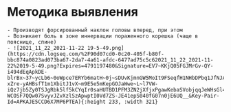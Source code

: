 # Методика выявления
	- Производят форсированный наклон головы вперед, при этом
	- Возникает боль в зоне иннервации пораженного корешка (чаще в пояснице, спине)
	- ![2021_11_22_2021-11-22 19-5-49.png](https://cdn.logseq.com/%2F90d07cd0-0c20-405f-b80f-bbc874a0823ad073ba67-2da7-4a61-afdc-6477ad75c5c62021_11_22_2021-11-22%2019-5-49.png?Expires=4791197480&Signature=EV7~KKjQ05FGJMrGv-QY-i494dEqApkDE-blrBx~37~ycLb6~0oWpce7ERYb6matH~0j~sDUvKjmnGW5MoIt9FSeqfH1NHbDPbq1JfNJAOZ0hZ1fEzMbVCLJHROak9oYsEwxuuhrLBz0i8h8Z2CwHmsqSHT-xZre-yAHBsfT1m1XbitJ1vX~m9E5e5mKepGOJaWwe~L~l7VW-iQz7jb5Zy0TSJgRbk5lf5kCYqIr0saHUTBD1PFM3ZN2jXfjxPgawKebaSVobjqqJeWHsGl4ao3w5Cjw-WCOSF7QQw07SvyvJZvXzlSzApwptI0Vd7ZS-JE41epS040fG07n0jE6UQ__&Key-Pair-Id=APKAJE5CCD6X7MP6PTEA){:height 233, :width 321}